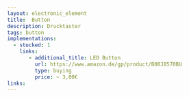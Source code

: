 ```yaml
---
layout: electronic_element
title:  Button
description: Drucktaster
tags: button
implementations:
  - stocked: 1
    links:
       - additional_title: LED Button
         url: https://www.amazon.de/gp/product/B00J8570BU
         type: buying
         price: ~ 3,00€         
links:
---
```



